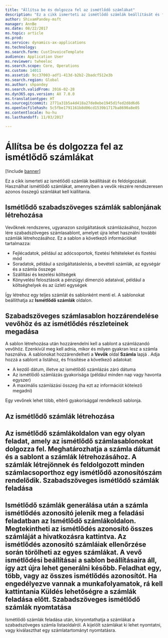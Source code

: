 ```yaml
---
title: "Állítsa be és dolgozza fel az ismétlődő számlákat"
description: "Ez a cikk ismerteti az ismétlődő számlák beállítását és feldolgozását. Használhat ismétlődő számlákat, amennyiben a vevők részére rendszeresen azonos összegű számlákat kell kiállítania."
author: ShivamPandey-msft
manager: AnnBe
ms.date: 08/22/2017
ms.topic: article
ms.prod: 
ms.service: dynamics-ax-applications
ms.technology: 
ms.search.form: CustInvoiceTemplate
audience: Application User
ms.reviewer: twheeloc
ms.search.scope: Core, Operations
ms.custom: 14011
ms.assetid: 9cc37003-adf1-413d-b2b2-2badcf512e3b
ms.search.region: Global
ms.author: shpandey
ms.search.validFrom: 2016-02-28
ms.dyn365.ops.version: AX 7.0.0
ms.translationtype: HT
ms.sourcegitcommit: 2771a31b5a4d418a27de0ebe1945d1fed2d8d6d6
ms.openlocfilehash: 5c5fbe1791161b8d06cd1539b1717ba8690a8e05
ms.contentlocale: hu-hu
ms.lasthandoff: 11/03/2017

---
```


# <a name="set-up-and-process-recurring-invoices"></a>Állítsa be és dolgozza fel az ismétlődő számlákat

[!include [banner](../includes/banner.md)]

Ez a cikk ismerteti az ismétlődő számlák beállítását és feldolgozását. Használhat ismétlődő számlákat, amennyiben a vevők részére rendszeresen azonos összegű számlákat kell kiállítania.

<a name="create-a-recurring-free-text-invoice-template"></a>Ismétlődő szabadszöveges számlák sablonjának létrehozása
---------------------------------------------

Vevőknek rendszeres, ugyanazon szolgáltatások számlázásához, hozzon lére szabadszöveges számlasablont, amelyet újra lehet használni további számlák létrehozásához. Ez a sablon a következő információkat tartalmazza:

-   Fejlécadatok, például az adócsoportok, fizetési feltételeket és fizetési mód
-   Soradatok, például a szolgáltatásleírás, a bevételi számlák, az egységár és a számla összege
-   Szállítási és kezelési költségek
-   Könyvelési felosztások a pénzügyi dimenzió adataival, például a költséghelyek és az üzleti egységek

Így létrehoz egy teljes számlát és sablonként menti el. A sablonokat beállíthatja az **Ismétlődő számlák** oldalon.

## <a name="assign-a-free-text-invoice-template-to-a-customer-and-enter-recurrence-details"></a>Szabadszöveges számlasablon hozzárendelése vevőhöz és az ismétlődés részleteinek megadása
A sablon létrehozása után hozzárendelni kell a sablont a számlázandó vevőhöz. Ezenkívül meg kell adnia, mikor és milyen gyakran lesz a számla használva. A sablonokat hozzárendelheti a **Vevők** oldal **Számla** lapjá . Adja hozzá a sablont a listához, és frissítése a következő adatokat:

-   A kezdő dátum, illetve az ismétlődő számlázás záró dátuma
-   Az ismétlődő számlázás gyakorisága (például minden nap vagy havonta egyszer)
-   A maximális számlázási összeg (ha ezt az információt kötelező megadni)

Egy vevőnek lehet több, eltérő gyakorisággal rendelkező sablonja.

## <a name="generate-the-recurring-invoices"></a>Az ismétlődő számlák létrehozása
Az **ismétlődő számlák**oldalon van egy olyan feladat, amely az ismétlődő számlasablonokat dolgozza fel. Meghatározhatja a számla dátumát és a sablont a számlák létrehozásához. A számlák létrejönnek és feldolgozott minden számlacsoporthoz egy ismétlődő azonosítószám rendelődik.
Szabadszöveges ismétlődő számlák feladása
---------------------------------

Ismétlődő számlák generálása után a számla ismétlődés azonosító jelenik meg a feladási feladatban az **Ismétlődő számlák**oldalon. Megtekintheti az ismétlődés azonosító összes számláját a hivatkozásra kattintva. Az ismétlődés azonosító számláiak ellenőrzése során törölheti az egyes számlákat. A vevő ismétlődési beállításai a sablon beállításaira áll, így azt újra lehet generálni később. Feladhat egy, több, vagy az összes ismétlődés azonosítót. Ha engedélyezve vannak a munkafolyamatok, rá kell kattintania **Küldés** lehetőségre a számlák feladása előtt.
Szabadszöveges ismétlődő számlák nyomtatása
----------------------------------

Ismétlődő számlák feladása után, kinyomtathatja a számlákat a szabadszöveges számla listaoldalról. A kijelölt számlákat ki lehet nyomtatni, vagy kiválaszthat egy számlatartományt nyomtatásra.




